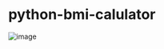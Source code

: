 # python-bmi-calulator

![image](https://github.com/harindujayakody/bmi-calulator/assets/9878813/4466e867-112a-4db4-903d-0ba82cf0909e)
